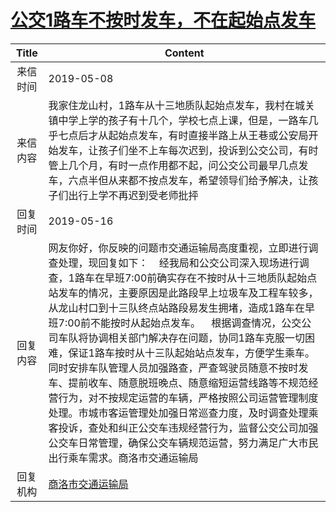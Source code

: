 # <a href="http://www.shangluo.gov.cn/zmhd/ldxxxx.jsp?urltype=leadermail.LeaderMailContentUrl&wbtreeid=1112&leadermailid=5261">公交1路车不按时发车，不在起始点发车</a>
| Title |                                                                                                                                                                                                     Content                                                                                                                                                                                                      |
|:-----:|------------------------------------------------------------------------------------------------------------------------------------------------------------------------------------------------------------------------------------------------------------------------------------------------------------------------------------------------------------------------------------------------------------------|
| 来信时间  | 2019-05-08                                                                                                                                                                                                                                                                                                                                                                                                       |
| 来信内容  | 我家住龙山村，1路车从十三地质队起始点发车，我村在城关镇中学上学的孩子有十几个，学校七点上课，但是，一路车几乎七点后才从起始点发车，有时直接半路上从王巷或公安局开始发车，让孩子们坐不上车每次迟到，投诉到公交公司，有时管上几个月，有时一点作用都不起，问公交公司最早几点发车，六点半但从来都不按点发车，希望领导们给予解决，让孩子们出行上学不再迟到受老师批抨                                                                                                                                                                                                                                 |
| 回复时间  | 2019-05-16                                                                                                                                                                                                                                                                                                                                                                                                       |
| 回复内容  | 网友你好，你反映的问题市交通运输局高度重视，立即进行调查处理，现回复如下：    经我局和公交公司深入现场进行调查，1路车在早班7:00前确实存在不按时从十三地质队起始点站发车的情况，主要原因是此路段早上垃圾车及工程车较多，从龙山村口到十三队终点站路段易发生拥堵，造成1路车在早班7:00前不能按时从起始点发车。    根据调查情况，公交公司车队将协调相关部门解决存在问题，协同1路车克服一切困难，保证1路车按时从十三队起始站点发车，方便学生乘车。同时安排车队管理人员加强路查，严查驾驶员随意不按时发车、提前收车、随意脱班晚点、随意缩短运营线路等不规范经营行为，对不按规定运营的车辆，严格按照公司运营管理制度处理。市城市客运管理处加强日常巡查力度，及时调查处理乘客投诉，查处和纠正公交车违规经营行为，监督公交公司加强公交车日常管理，确保公交车辆规范运营，努力满足广大市民出行乘车需求。商洛市交通运输局 |
| 回复机构  | <a href="../../categories/agencies/商洛市交通运输局.md">商洛市交通运输局</a>                                                                                                                                                                                                                                                                                                                                                       |
